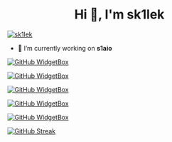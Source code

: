 <h1 align="center">Hi 👋, I'm sk1lek</h1>
<p align="left"> <a href="https://twitter.com/sk1lek" target="blank"><img src="https://img.shields.io/twitter/follow/sk1lek?logo=twitter&style=for-the-badge" alt="sk1lek" /></a> </p>

- 🔭 I’m currently working on **s1aio**


[![GitHub WidgetBox](https://github-widgetbox.vercel.app/api/profile?username=sk1lek&data=followers,repositories,stars,commits&theme=darkmode)](https://github.com/sk1lek)

[![GitHub WidgetBox](https://github-widgetbox.vercel.app/api/skills?languages=js,ts,java,php,html,css,cpp,bash,json,yaml,postgresql,mysql,powershell,markdown&includeNames=true&theme=darkmode
)](https://github.com/sk1lek)

[![GitHub WidgetBox](https://github-widgetbox.vercel.app/api/skills?frameworks=react,next,bootstrap&includeNames=true&theme=darkmode)](https://github.com/sk1lek)

[![GitHub WidgetBox](https://github-widgetbox.vercel.app/api/skills?tools=git,docker,npm,yarn,mongodb,redis,nodejs,apache,nginx,gradle,prettier&includeNames=true&theme=darkmode)](https://github.com/sk1lek)

[![GitHub WidgetBox](https://github-widgetbox.vercel.app/api/skills?software=linux,windows,vscode&includeNames=true&theme=darkmode)](https://github.com/sk1lek)


[![GitHub Streak](https://github-readme-streak-stats.herokuapp.com?user=sk1lek&theme=iceberg)](https://git.io/streak-stats)

<!--
**sk1lek/sk1lek** is a ✨ _special_ ✨ repository because its `README.md` (this file) appears on your GitHub profile.

Here are some ideas to get you started:

- 🔭 I’m currently working on ...
- 🌱 I’m currently learning ...
- 👯 I’m looking to collaborate on ...
- 🤔 I’m looking for help with ...
- 💬 Ask me about ...
- 📫 How to reach me: ...
- 😄 Pronouns: ...
- ⚡ Fun fact: ...
-->
